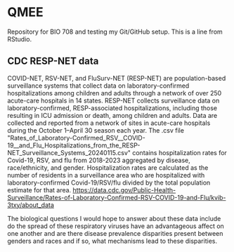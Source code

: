 # QMEE
Repository for BIO 708 and testing my Git/GitHub setup.
This is a line from RStudio.

## CDC RESP-NET data
COVID-NET, RSV-NET, and FluSurv-NET (RESP-NET) are population-based surveillance systems that collect data on laboratory-confirmed hospitalizations among children and adults through a network of over 250 acute-care hospitals in 14 states. RESP-NET collects surveillance data on laboratory-confirmed, RESP-associated hospitalizations, including those resulting in ICU admission or death, among children and adults. Data are collected and reported from a network of sites in acute-care hospitals during the October 1–April 30 season each year. The .csv file "Rates_of_Laboratory-Confirmed_RSV__COVID-19__and_Flu_Hospitalizations_from_the_RESP-NET_Surveillance_Systems_20240115.csv" contains hospitalization rates for Covid-19, RSV, and flu from 2018-2023 aggregated by disease, race/ethnicity, and gender. Hospitalization rates are calculated as the number of residents in a surveillance area who are hospitalized with laboratory-confirmed Covid-19/RSV/flu divided by the total population estimate for that area. 
https://data.cdc.gov/Public-Health-Surveillance/Rates-of-Laboratory-Confirmed-RSV-COVID-19-and-Flu/kvib-3txy/about_data

The biological questions I would hope to answer about these data include do the spread of these respiratory viruses have an advantageous affect on one another and are there disease prevalence disparities present between genders and races and if so, what mechanisms lead to these disparities. 
